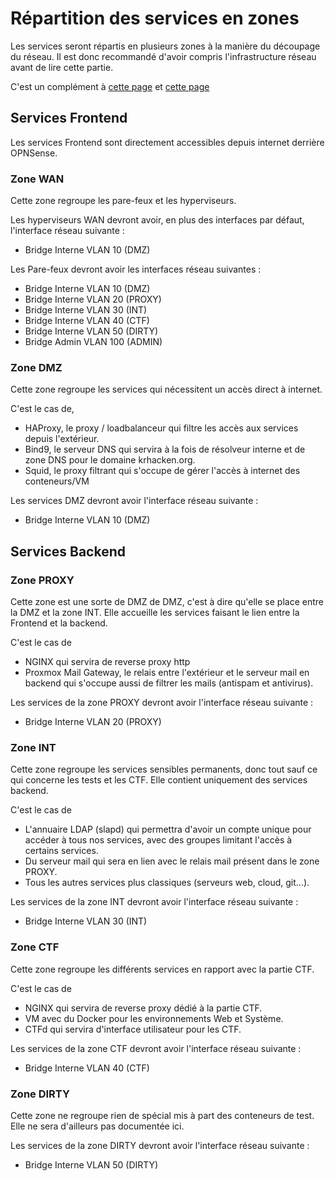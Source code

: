 # Répartition des services en zones

Les services seront répartis en plusieurs zones à la manière du découpage du réseau. Il est donc recommandé d'avoir compris l'infrastructure réseau avant de lire cette partie.

C'est un complément à [cette page](!../reseau/topologie_globale) et [cette page](!../reseau/topologie_reseau_virtuel)

## Services Frontend

Les services Frontend sont directement accessibles depuis internet derrière OPNSense.

### Zone WAN

Cette zone regroupe les pare-feux et les hyperviseurs.

Les hyperviseurs WAN devront avoir, en plus des interfaces par défaut, l'interface réseau suivante :
- Bridge Interne VLAN 10 (DMZ)

Les Pare-feux devront avoir les interfaces réseau suivantes :
- Bridge Interne VLAN 10 (DMZ)
- Bridge Interne VLAN 20 (PROXY)
- Bridge Interne VLAN 30 (INT)
- Bridge Interne VLAN 40 (CTF)
- Bridge Interne VLAN 50 (DIRTY)
- Bridge Admin VLAN 100 (ADMIN)

### Zone DMZ

Cette zone regroupe les services qui nécessitent un accès direct à internet.

C'est le cas de,
- HAProxy, le proxy / loadbalanceur qui filtre les accès aux services depuis l'extérieur.
- Bind9, le serveur DNS qui servira à la fois de résolveur interne et de zone DNS pour le domaine krhacken.org.
- Squid, le proxy filtrant qui s'occupe de gérer l'accès à internet des conteneurs/VM

Les services DMZ devront avoir l'interface réseau suivante :
- Bridge Interne VLAN 10 (DMZ)

## Services Backend

### Zone PROXY
Cette zone est une sorte de DMZ de DMZ, c'est à dire qu'elle se place entre la DMZ et la zone INT. Elle accueille les services faisant le lien entre la Frontend et la backend.

C'est le cas de
- NGINX qui servira de reverse proxy http
- Proxmox Mail Gateway, le relais entre l'extérieur et le serveur mail en backend qui s'occupe aussi de filtrer les mails (antispam et antivirus).

Les services de la zone PROXY devront avoir l'interface réseau suivante :
- Bridge Interne VLAN 20 (PROXY)

### Zone INT
Cette zone regroupe les services sensibles permanents, donc tout sauf ce qui concerne les tests et les CTF. Elle contient uniquement des services backend.

C'est le cas de
- L'annuaire LDAP (slapd) qui permettra d'avoir un compte unique pour accéder à tous nos services, avec des groupes limitant l'accès à certains services.
- Du serveur mail qui sera en lien avec le relais mail présent dans le zone PROXY.
- Tous les autres services plus classiques (serveurs web, cloud, git...).

Les services de la zone INT devront avoir l'interface réseau suivante :
- Bridge Interne VLAN 30 (INT)

### Zone CTF
Cette zone regroupe les différents services en rapport avec la partie CTF.

C'est le cas de
- NGINX qui servira de reverse proxy dédié à la partie CTF.
- VM avec du Docker pour les environnements Web et Système.
- CTFd qui servira d'interface utilisateur pour les CTF.

Les services de la zone CTF devront avoir l'interface réseau suivante :
- Bridge Interne VLAN 40 (CTF)

### Zone DIRTY

Cette zone ne regroupe rien de spécial mis à part des conteneurs de test. Elle ne sera d'ailleurs pas documentée ici.

Les services de la zone DIRTY devront avoir l'interface réseau suivante :
- Bridge Interne VLAN 50 (DIRTY)
